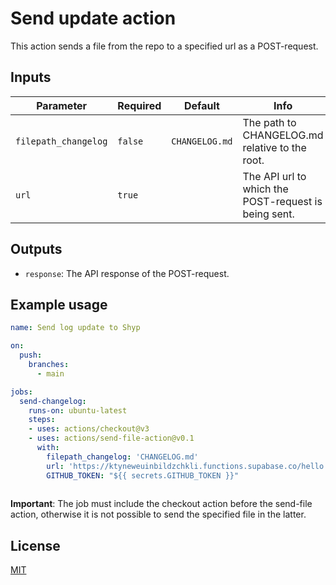 # Send update action

This action sends a file from the repo to a specified url as a POST-request.


## Inputs

| Parameter     | Required | Default  | Info                                                     |
| ----------    | -------- | -------- | -------------------------------------------------------- |
| `filepath_changelog`    | `false`   |  `CHANGELOG.md`    | The path to CHANGELOG.md relative to the root. |
| `url`    | `true`   |          | The API url to which the POST-request is being sent.|


## Outputs

- `response`: The API response of the POST-request.


## Example usage

```yml
name: Send log update to Shyp

on:
  push:
    branches:
      - main

jobs:
  send-changelog:
    runs-on: ubuntu-latest
    steps:
    - uses: actions/checkout@v3
    - uses: actions/send-file-action@v0.1
      with:
        filepath_changelog: 'CHANGELOG.md'
        url: 'https://ktyneweuinbildzchkli.functions.supabase.co/hello'
        GITHUB_TOKEN: "${{ secrets.GITHUB_TOKEN }}"
      
```

**Important**: The job must include the checkout action before the send-file action, otherwise it is not possible to send the specified file in the latter.


## License

[MIT](LICENSE)
